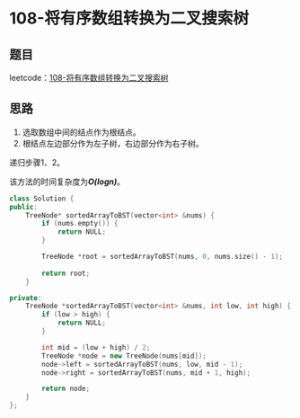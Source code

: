 # 108-将有序数组转换为二叉搜索树

## 题目

leetcode：[108-将有序数组转换为二叉搜索树](https://leetcode-cn.com/problems/convert-sorted-array-to-binary-search-tree/)

## 思路

1. 选取数组中间的结点作为根结点。
2. 根结点左边部分作为左子树，右边部分作为右子树。

递归步骤1、2。

该方法的时间复杂度为***O(logn)***。

```c++
class Solution {
public:
    TreeNode* sortedArrayToBST(vector<int> &nums) {
        if (nums.empty()) {
            return NULL;
        }

        TreeNode *root = sortedArrayToBST(nums, 0, nums.size() - 1);
        
        return root;
    }

private:
    TreeNode *sortedArrayToBST(vector<int> &nums, int low, int high) {
        if (low > high) {
            return NULL;
        }

        int mid = (low + high) / 2;
        TreeNode *node = new TreeNode(nums[mid]);
        node->left = sortedArrayToBST(nums, low, mid - 1);
        node->right = sortedArrayToBST(nums, mid + 1, high);

        return node;
    }
};
```